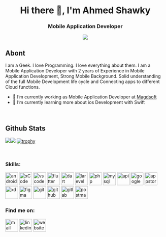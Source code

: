 <h1 align="center">Hi there 👋, I'm Ahmed Shawky</h1>
<h3 align="center">Mobile Application Developer</h3>
<p align="center"> <img src="https://readme-typing-svg.herokuapp.com?lines=Welcome+to+my+GitHub+Profile+🧑‍💻" /> </p>

## Abont
I am a Geek. I love Programming. I love everything about them. 
I am a Mobile Application Developer with 2 years of Experience in Mobile Application Development, 
Strong Mobile Background. Solid understanding of the full Mobile Development life cycle and Connecting apps to different Cloud functions.

- 🔭 I’m currently working as Mobile Application Developer at <a href="https://www.magdsoft.com/" target="_blank">Magdsoft</a>
- 🌱 I’m currently learning more about ios Development with Swift
<br/>

## Github Stats  

![](https://github-readme-stats.vercel.app/api/top-langs/?username=AhmedShawkyAhmed&theme=dark&layout=compact&hide_border=true&langs_count=10&card_width=300)![](https://github-readme-stats.vercel.app/api?username=AhmedShawkyAhmed&show_icons=true&theme=dark&show_icons=true&count_private=true&hide_border=true&line_height=29)
[![trophy](https://github-profile-trophy.vercel.app/?username=AhmedShawkyAhmed&theme=onestar&row=&column=7&hide_border=true)](https://github.com/ryo-ma/github-profile-trophy)




<br/>

### Skills: 
<img src='https://github.ahmedshawky.fun/android.png' alt='android' height='40'> <img src='https://github.ahmedshawky.fun/xcode.png' alt='xCode' height='40'> <img src='https://github.ahmedshawky.fun/vsc.png' alt='vscode' height='40'> <img src='https://github.ahmedshawky.fun/flutter.png' alt='flutter' height='40'> <img src='https://github.ahmedshawky.fun/dart.png' alt='dart' height='40'> <img src='https://github.ahmedshawky.fun/laravel.png' alt='larevel' height='40'> <img src='https://github.ahmedshawky.fun/php.png' alt='php' height='40'> <img src='https://github.ahmedshawky.fun/mysql.png' alt='mysql' height='40'> <img src='https://github.ahmedshawky.fun/api.png' alt='api' height='40'> <img src='https://github.ahmedshawky.fun/gPlay.png' alt='google play' height='40'> <img src='https://github.ahmedshawky.fun/appstore.png' alt='appstore' height='40'> <img src='https://github.ahmedshawky.fun/xd.png' alt='xd' height='40'> <img src='https://github.ahmedshawky.fun/figma.png' alt='figma' height='40'> <img src='https://github.ahmedshawky.fun/git.png' alt='git' height='40'> <img src='https://github.ahmedshawky.fun/github.png' alt='github' height='40'> <img src='https://github.ahmedshawky.fun/gitlab.png' alt='gitlab' height='40'> <img src='https://github.ahmedshawky.fun/postman.png' alt='postman' height='40'>


### Find me on: 
<a href="mailto:ahmedshawkyahmed392@gmail.com"><img src='https://github.ahmedshawky.fun/Gmail.png' alt='mail' height='40'></a> 
[<img src='https://github.ahmedshawky.fun/in.png' alt='linkedin' height='40'>](https://www.linkedin.com/in/ahmed-shawky-ahmed//)  [<img src='https://github.ahmedshawky.fun/cv.png' alt='website' height='40'>](https://ahmedshawkyahmed.github.io/Online_Resume/)  
